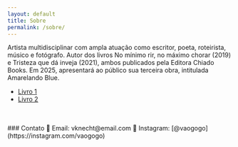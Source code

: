 ```yaml
---
layout: default
title: Sobre
permalink: /sobre/
---
```


Artista multidisciplinar com ampla atuação como escritor, poeta, roteirista, músico e fotógrafo. Autor dos livros No mínimo rir, no máximo chorar (2019) e Tristeza que dá inveja (2021), ambos publicados pela Editora Chiado Books. Em 2025, apresentará ao público sua terceira obra, intitulada Amarelando Blue.
- [Livro 1](https://www.google.com)
- [Livro 2](https://www.google.com)


<br>
<br>
### Contato  
📧 Email: vknecht@email.com  
📸 Instagram: [@vaogogo](https://instagram.com/vaogogo)  
